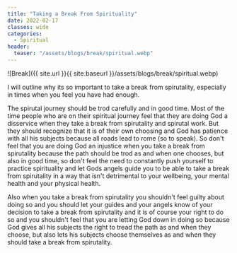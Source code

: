 ```yaml
---
title: "Taking a Break From Spirituality"
date: 2022-02-17
classes: wide
categories:
  - Spiritual 
header:
  teaser: "/assets/blogs/break/spiritual.webp"
---
```


![Break]({{ site.url }}{{ site.baseurl }}/assets/blogs/break/spiritual.webp)

I will outline why its so important to take a break from spirutality, especially in times when you feel you have had enough. 

The spirutal journey should be trod carefully and in good time. Most of the time people who are on their spiritual journey feel that they are doing God a disservice when they take a break from spirutality and spirutal work. But they should recognize that it is of their own choosing and God has patience with all his subjects because all roads lead to rome (so to speak). So don't feel that you are doing God an injustice when you take a break from spirutality because the path should be trod as and when one chooses, but also in good time, so don't feel the need to constantly push yourself to practice spirituality and let Gods angels guide you to be able to take a break from spirutality in a way that isn't detrimental to your wellbeing, your mental health and your physical health.

Also when you take a break from spirutality you shouldn't feel guilty about doing so and you should let your guides and your angels know of your decision to take a break from spirutality and it is of course your right to do so and you shouldn't feel that you are letting God down in doing so because God gives all his subjects the right to tread the path as and when they choose, but also lets his subjects choose themselves as and when they should take a break from spirutality. 

